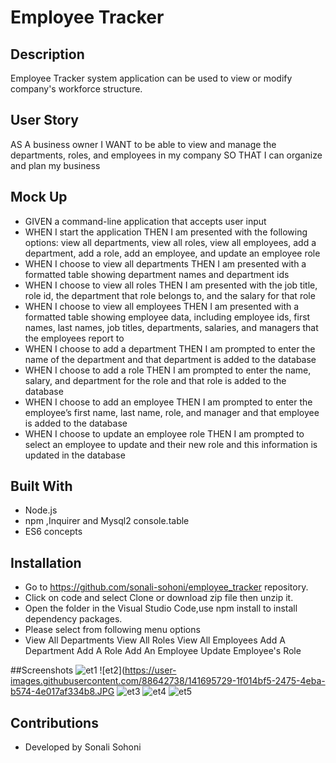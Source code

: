 # Employee Tracker


## Description
Employee Tracker system application can be used to view or modify company's workforce structure.

## User Story
AS A business owner
I WANT to be able to view and manage the departments, roles, and employees in my company
SO THAT I can organize and plan my business

## Mock Up
* GIVEN a command-line application that accepts user input
* WHEN I start the application
THEN I am presented with the following options: view all departments, view all roles, view all employees, add a department, add a role, add an employee, and update an employee role
* WHEN I choose to view all departments
THEN I am presented with a formatted table showing department names and department ids
* WHEN I choose to view all roles
THEN I am presented with the job title, role id, the department that role belongs to, and the salary for that role
* WHEN I choose to view all employees
THEN I am presented with a formatted table showing employee data, including employee ids, first names, last names, job titles, departments, salaries, and managers that the employees report to
* WHEN I choose to add a department
THEN I am prompted to enter the name of the department and that department is added to the database
* WHEN I choose to add a role
THEN I am prompted to enter the name, salary, and department for the role and that role is added to the database
* WHEN I choose to add an employee
THEN I am prompted to enter the employee’s first name, last name, role, and manager and that employee is added to the database
* WHEN I choose to update an employee role
THEN I am prompted to select an employee to update and their new role and this information is updated in the database 

## Built With
* Node.js
* npm ,Inquirer and Mysql2 console.table
* ES6 concepts


## Installation
* Go to https://github.com/sonali-sohoni/employee_tracker repository.
* Click on code and select Clone or download zip file then unzip it.
* Open the folder in the Visual Studio Code,use npm install to install dependency packages.
* Please select from following menu options 
* View All Departments
  View All Roles
  View All Employees
  Add A Department
  Add A Role
  Add An Employee
  Update Employee's Role

##Screenshots
![et1](https://user-images.githubusercontent.com/88642738/141695728-b283d4df-9389-470e-a412-a1550e998c5b.JPG)
![et2](https://user-images.githubusercontent.com/88642738/141695729-1f014bf5-2475-4eba-b574-4e017af334b8.JPG
![et3](https://user-images.githubusercontent.com/88642738/141695727-678af636-5ab1-44d4-b9f9-c9d3c09bb60c.JPG)
![et4](https://user-images.githubusercontent.com/88642738/141695787-3ae57df5-b2b0-43f2-a89f-20939ca5c91d.JPG)
![et5](https://user-images.githubusercontent.com/88642738/141695786-90f2e92b-6252-43d2-8282-d17c08df3582.JPG)

   
## Contributions
* Developed by Sonali Sohoni


    
  



